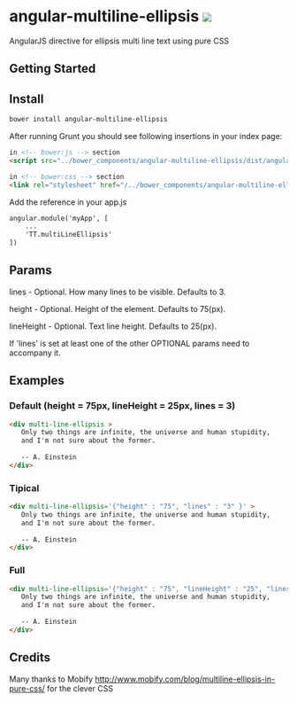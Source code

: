 # angular-multiline-ellipsis   <img src="https://travis-ci.org/tsanko/angular-multiline-ellipsis.svg?branch=master" >
AngularJS directive for ellipsis multi line text using pure CSS


## Getting Started

## Install

```sh
bower install angular-multiline-ellipsis 
```

After running Grunt you should see following insertions in your index page:

```html 
in <!-- bower:js --> section
<script src="../bower_components/angular-multiline-ellipsis/dist/angular-multiline-ellipsis.min.js"></script>
```
```html 
in <!-- bower:css --> section
<link rel="stylesheet" href="/../bower_components/angular-multiline-ellipsis/dist/angular-multiline-ellipsis.min.css" />
```

Add the reference in your app.js 

```html
angular.module('myApp', [
	...
	'TT.multiLineEllipsis'
])
```

## Params

lines		- Optional. How many lines to be visible. Defaults to 3.

height		- Optional. Height of the element. Defaults to 75(px).

lineHeight	- Optional. Text line height. Defaults to 25(px).

If 'lines' is set at least one of the other OPTIONAL params need to accompany it.

## Examples

### Default (height = 75px, lineHeight = 25px, lines = 3)
```html
<div multi-line-ellipsis >
   Only two things are infinite, the universe and human stupidity, 
   and I'm not sure about the former.
   
   -- A. Einstein
</div>
```

### Tipical 
```html
<div multi-line-ellipsis='{"height" : "75", "lines" : "3" }' >
   Only two things are infinite, the universe and human stupidity, 
   and I'm not sure about the former.
   
   -- A. Einstein
</div>
```

### Full
```html
<div multi-line-ellipsis='{"height" : "75", "lineHeight" : "25", "lines" : "3" }' >
   Only two things are infinite, the universe and human stupidity, 
   and I'm not sure about the former.
   
   -- A. Einstein
</div>
```

## Credits

Many thanks to Mobify http://www.mobify.com/blog/multiline-ellipsis-in-pure-css/
for the clever CSS
